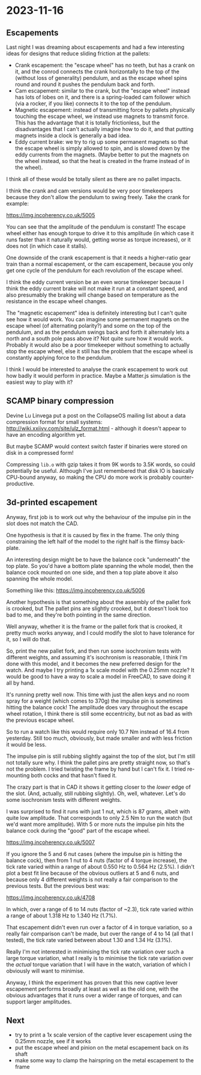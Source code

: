# 2023-11-16

## Escapements

Last night I was dreaming about escapements and had a few interesting ideas for
designs that reduce sliding friction at the pallets:

 * Crank escapement: the "escape wheel" has no teeth, but has a crank on it, and
   the conrod connects the crank horizontally to the top of the (without loss of generality) pendulum,
   and as the escape wheel spins round and round it pushes the pendulum back and
   forth.
 * Cam escapement: similar to the crank, but the "escape wheel" instead has lots of lobes
   on it, and there is a spring-loaded cam follower which (via a rocker, if you like)
   connects it to the top of the pendulum.
 * Magnetic escapement: instead of transmitting force by pallets physically touching the
   escape wheel, we instead use magnets to transmit force. This has the advantage that it
   is totally frictionless, but the disadvantages that I can't actually imagine how to do it,
   and that putting magnets inside a clock is generally a bad idea.
 * Eddy current brake: we try to rig up some permanent magnets so that the escape wheel
   is simply allowed to spin, and is slowed down by the eddy currents from the magnets.
   (Maybe better to put the magnets on the wheel instead, so that the heat is created in the
   frame instead of in the wheel).

I think all of these would be totally silent as there are no pallet impacts.

I think the crank and cam versions would be very poor timekeepers because they don't allow
the pendulum to swing freely. Take the crank for example:

https://img.incoherency.co.uk/5005

You can see that the amplitude of the pendulum is constant! The escape wheel either
has enough torque to drive it to this amplitude (in which case it runs faster than it
naturally would, getting worse as torque increases), or it does not (in which case it
stalls).

One downside of the crank escapement is that it needs a higher-ratio gear train than
a normal escapement, or the cam escapement, because you only get one cycle of the pendulum
for each revolution of the escape wheel.

I think the eddy current version be an even worse timekeeper because I think the eddy current brake will
not make it run at a constant speed, and also presumably the braking will change based on
temperature as the resistance in the escape wheel changes.

The "magnetic escapement" idea is definitely interesting but I can't quite see how it would work.
You can imagine some permanent magnets on the escape wheel (of alternating polarity?) and some
on the top of the pendulum, and as the pendulum swings back and forth it alternately lets a north
and a south pole pass above it? Not quite sure how it would work. Probably it would also be a
poor timekeeper without something to actually stop the escape wheel, else it still has the
problem that the escape wheel is constantly applying force to the pendulum.

I think I would be interested to analyse the crank escapement to work out how badly it would
perform in practice. Maybe a Matter.js simulation is the easiest way to play with it?

## SCAMP binary compression

Devine Lu Linvega put a post on the CollapseOS mailing list about a data compression format
for small systems: http://wiki.xxiivv.com/site/ulz_format.html - although it doesn't appear
to have an encoding algorithm yet.

But maybe SCAMP would context switch faster if binaries were stored on disk in a compressed form!

Compressing `lib.o` with gzip takes it from 9K words to 3.5K words, so could potentially
be useful. Although I've just remembered that disk IO is basically CPU-bound anyway, so making
the CPU do more work is probably counter-productive.

## 3d-printed escapement

Anyway, first job is to work out why the behaviour of the impulse pin in the slot does
not match the CAD.

One hypothesis is that it is caused by flex in the frame. The only thing constraining the
left half of the model to the right half is the flimsy back-plate.

An interesting design might be to have the balance cock "underneath" the top plate.
So you'd have a bottom plate spanning the whole model, then the balance cock mounted on one
side, and then a top plate above it also spanning the whole model.

Something like this: https://img.incoherency.co.uk/5006

Another hypothesis is that something about the assembly of the pallet fork is crooked, but
The pallet pins are slightly crooked, but it doesn't look too bad to me, and they're both
pointing in the same direction.

Well anyway, whether it is the frame or the pallet fork that is crooked, it pretty much works
anyway, and I could modify the slot to have tolerance for it, so I will do that.

So, print the new pallet fork, and then run some isochronism tests with different weights,
and assuming it's isochronism is reasonable, I think I'm done with this model, and it becomes
the new preferred design for the watch. And maybe I try printing a 1x scale model
with the 0.25mm nozzle? It would be good to have a way to scale a model in FreeCAD, to save
doing it all by hand.

It's running pretty well now. This time with just the allen keys and no room spray for a weight
(which comes to 370g) the impulse pin is sometimes hitting the balance cock! The amplitude does
vary throughout the escape wheel rotation, I think there is still some eccentricity, but not
as bad as with the previous escape wheel.

So to run a watch like this would require only 10.7 Nm instead of 16.4 from yesterday. Still too
much, obviously, but made smaller and with less friction it would be less.

The impulse pin is still rubbing slightly against the top of the slot, but I'm still not
totally sure why. I think the pallet pins are pretty straight now, so that's not the problem. I
tried twisting the frame by hand but I can't fix it. I tried re-mounting both cocks and that
hasn't fixed it.

The crazy part is that in CAD it shows it getting closer to the *lower* edge of the slot. (And,
actually, still rubbing slightly). Oh, well, whatever. Let's do some isochronism tests with different
weights.

I was surprised to find it runs with just 1 nut, which is 87 grams, albeit with quite low amplitude.
That corresponds to only 2.5 Nm to run the watch (but we'd want more amplitude). With 5 or more nuts
the impulse pin hits the balance cock during the "good" part of the escape wheel.

https://img.incoherency.co.uk/5007

If you ignore the 5 and 6 nut cases (where the impulse pin is hitting the balance cock),
then from 1 nut to 4 nuts (factor of 4 torque increase), the tick rate varied within a range
of about 0.550 Hz to 0.564 Hz (2.5%). I didn't plot a best fit line because of the obvious
outliers at 5 and 6 nuts, and because only 4 different weights is not really a fair comparison
to the previous tests. But the previous best was:

https://img.incoherency.co.uk/4708

In which, over a range of 6 to 14 nuts (factor of ~2.3), tick rate varied within a range of about
1.318 Hz to 1.340 Hz (1.7%).

That escapement didn't even run over a factor of 4 in torque variation,
so a really fair comparison can't be made, but over the range of 4 to 14 (all that I tested), the
tick rate varied between about 1.30 and 1.34 Hz (3.1%).

Really I'm not interested in minimising the tick rate variation over such a large torque variation, what I really
is to minimise the tick rate variation over the *actual* torque variation that I will have in the watch,
variation of which I obviously will want to minimise.

Anyway, I think the experiment has proven that this new captive lever escapement performs broadly at least as
well as the old one, with the obvious advantages that it runs over a wider range of torques, and can
support larger amplitudes.

## Next

 * try to print a 1x scale version of the captive lever escapement using the 0.25mm nozzle, see if it works
 * put the escape wheel and pinion on the metal escapement back on its shaft
 * make some way to clamp the hairspring on the metal escapement to the frame
